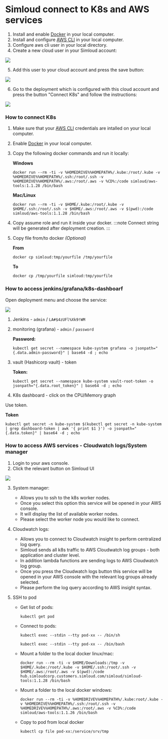 # Simloud connect to K8s and AWS services

1. Install and enable [Docker](https://docs.docker.com/get-docker/) in your local computer.
2. Install and configure [AWS CLI](https://aws.amazon.com/cli/) in your local computer.
3. Configure aws cli user in your local directory.
4. Create a new cloud user in your Simloud account:

![](/img/onboarding/connect-k8s-aws/image1.png)

5. Add this user to your cloud account and press the save button:

![](/img/onboarding/connect-k8s-aws/image2.png)

6. Go to the deployment which is configured with this cloud account and press the button "Connect K8s" and follow the instructions:

![](/img/onboarding/connect-k8s-aws/image3.png)

### How to connect K8s

1. Make sure that your [AWS CLI](https://docs.aws.amazon.com/cli/latest/userguide/cli-chap-configure.html) credentials are intalled on your local computer.
2. Enable [Docker](https://docs.docker.com/engine/install/) in your local computer.
3. Copy the following docker commands and run it locally:

   **Windows**

   ```
   docker run --rm -ti -v %HOMEDRIVE%%HOMEPATH%/.kube:/root/.kube -v %HOMEDRIVE%%HOMEPATH%/.ssh:/root/.ssh -v %HOMEDRIVE%%HOMEPATH%/.aws:/root/.aws -v %CD%:/code simloud/aws-tools:1.1.28 /bin/bash
   ```

   **Mac/Linux**

   ```
   docker run --rm -ti -v $HOME/.kube:/root/.kube -v $HOME/.ssh:/root/.ssh -v $HOME/.aws:/root/.aws -v $(pwd):/code simloud/aws-tools:1.1.28 /bin/bash
   ```

4. Copy assume role and run it inside your docker.
   :::note
   Connect string will be generated after deployment creation.
   :::

5. Copy file from/to docker _(Optional)_

   **From**

   ```
   docker cp simloud:tmp/yourfile /tmp/yourfile
   ```

   **To**

   ```
   docker cp /tmp/yourfile simloud:tmp/yourfile
   ```

### How to access jenkins/grafana/k8s-dashboarf

Open deployment menu and choose the service:

![](/img/onboarding/connect-k8s-aws/image4.png)

1. Jenkins - `admin` / `LA#$4zUFl%Xk9!WM`
2. monitoring (grafana) - `admin` / `password`

   **Password:**

   ```
   kubectl get secret --namespace kube-system grafana -o jsonpath="{.data.admin-password}" | base64 -d ; echo
   ```

3. vault (Hashicorp vault) - token

   **Token:**

   ```
   kubectl get secret --namespace kube-system vault-root-token -o jsonpath="{.data.root_token}" | base64 -d ; echo
   ```

4. K8s dashboard - click on the CPU/Memory graph

Use token.

**Token**

```
kubectl get secret -n kube-system $(kubectl get secret -n kube-system | grep dashboard-token | awk '{ print $1 }') -o jsonpath="{.data.token}" | base64 -d ; echo
```

### How to access AWS services - Cloudwatch logs/System manager

1. Login to your aws console.
2. Click the relevant button on Simloud UI

![](/img/onboarding/connect-k8s-aws/image5.png)

3. System manager:

   - Allows you to ssh to the k8s worker nodes.
   - Once you select this option this service will be opened in your AWS console.
   - It will display the list of available worker nodes.
   - Please select the worker node you would like to connect.

4. Cloudwatch logs:

   - Allows you to connect to Cloudwatch insight to perform centralized log query.
   - Simloud sends all k8s traffic to AWS Cloudwatch log groups - both application and cluster level.
   - In addition lambda functions are sending logs to AWS Cloudwatch log group.
   - Once you press the Cloudwatch logs button this service will be opened in your AWS console with the relevant log groups already selected.
   - Please perform the log query according to AWS insight syntax.

5. SSH to pod

   - Get list of pods:
     ```
     kubectl get pod
     ```
   - Connect to pods:
     ```
     kubectl exec --stdin --tty pod-xx -- /bin/sh
     ```
     ```
     kubectl exec --stdin --tty pod-xx -- /bin/bash
     ```
   - Mount a folder to the local docker linux/mac:

     ```
     docker run --rm -ti -v $HOME/Downloads:/tmp -v $HOME/.kube:/root/.kube -v $HOME/.ssh:/root/.ssh -v $HOME/.aws:/root/.aws -v $(pwd):/code hub.simloudcorp.customers.simloud.com/simloud/simloud-tools:1.1.28 /bin/bash
     ```

   - Mount a folder to the local docker windows:

     ```
     docker run --rm -ti -v %HOMEDRIVE%%HOMEPATH%/.kube:root/.kube -v %HOMEDRIVE%%HOMEPATH%/.ssh:/root/.ssh -v %HOMEDRIVE%%HOMEPATH%/.aws:/root/.aws -v %CD%:/code simloud/aws-tools:1.1.26 /bin/bash
     ```

   - Copy to pod from local docker
     ```
     kubectl cp file pod-xx:/service/srv/tmp
     ```
